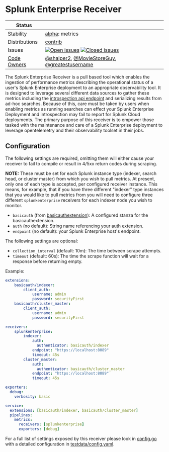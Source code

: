 # Splunk Enterprise Receiver

<!-- status autogenerated section -->
| Status        |           |
| ------------- |-----------|
| Stability     | [alpha]: metrics   |
| Distributions | [contrib] |
| Issues        | [![Open issues](https://img.shields.io/github/issues-search/open-telemetry/opentelemetry-collector-contrib?query=is%3Aissue%20is%3Aopen%20label%3Areceiver%2Fsplunkenterprise%20&label=open&color=orange&logo=opentelemetry)](https://github.com/open-telemetry/opentelemetry-collector-contrib/issues?q=is%3Aopen+is%3Aissue+label%3Areceiver%2Fsplunkenterprise) [![Closed issues](https://img.shields.io/github/issues-search/open-telemetry/opentelemetry-collector-contrib?query=is%3Aissue%20is%3Aclosed%20label%3Areceiver%2Fsplunkenterprise%20&label=closed&color=blue&logo=opentelemetry)](https://github.com/open-telemetry/opentelemetry-collector-contrib/issues?q=is%3Aclosed+is%3Aissue+label%3Areceiver%2Fsplunkenterprise) |
| [Code Owners](https://github.com/open-telemetry/opentelemetry-collector-contrib/blob/main/CONTRIBUTING.md#becoming-a-code-owner)    | [@shalper2](https://www.github.com/shalper2), [@MovieStoreGuy](https://www.github.com/MovieStoreGuy), [@greatestusername](https://www.github.com/greatestusername) |

[alpha]: https://github.com/open-telemetry/opentelemetry-collector/blob/main/docs/component-stability.md#alpha
[contrib]: https://github.com/open-telemetry/opentelemetry-collector-releases/tree/main/distributions/otelcol-contrib
<!-- end autogenerated section -->

The Splunk Enterprise Receiver is a pull based tool which enables the ingestion of performance metrics describing the operational status of a user's Splunk Enterprise deployment to an appropriate observability tool.
It is designed to leverage several different data sources to gather these metrics including the [introspection api endpoint](https://docs.splunk.com/Documentation/Splunk/9.1.1/RESTREF/RESTintrospect) and serializing
results from ad-hoc searches. Because of this, care must be taken by users when enabling metrics as running searches can effect your Splunk Enterprise Deployment and introspection may fail to report for Splunk
Cloud deployments. The primary purpose of this receiver is to empower those tasked with the maintenance and care of a Splunk Enterprise deployment to leverage opentelemetry and their observability toolset in their
jobs.

## Configuration

The following settings are required, omitting them will either cause your receiver to fail to compile or result in 4/5xx return codes during scraping. 

**NOTE:** These must be set for each Splunk instance type (indexer, search head, or cluster master) from which you wish to pull metrics. At present, only one of each type is accepted, per configured receiver instance. This means, for example, that if you have three different "indexer" type instances that you would like to pull metrics from you will need to configure three different `splunkenterprise` receivers for each indexer node you wish to monitor.

* `basicauth` (from [basicauthextension](https://github.com/open-telemetry/opentelemetry-collector-contrib/tree/main/extension/basicauthextension)): A configured stanza for the basicauthextension.
* `auth` (no default): String name referencing your auth extension.
* `endpoint` (no default): your Splunk Enterprise host's endpoint.

The following settings are optional:

* `collection_interval` (default: 10m): The time between scrape attempts.
* `timeout` (default: 60s): The time the scrape function will wait for a response before returning empty.

Example:

```yaml
extensions:
    basicauth/indexer:
        client_auth:
            username: admin
            password: securityFirst
    basicauth/cluster_master:
        client_auth:
            username: admin
            password: securityFirst

receivers:
    splunkenterprise:
        indexer:
            auth: 
              authenticator: basicauth/indexer
            endpoint: "https://localhost:8089"
            timeout: 45s
        cluster_master:
            auth: 
              authenticator: basicauth/cluster_master
            endpoint: "https://localhost:8089"
            timeout: 45s

exporters:
  debug:
    verbosity: basic

service:
  extensions: [basicauth/indexer, basicauth/cluster_master]
  pipelines:
    metrics:
      receivers: [splunkenterprise]
      exporters: [debug]
```

For a full list of settings exposed by this receiver please look in [config.go](./config.go) with a detailed configuration in [testdata/config.yaml](./testdata/config.yaml).

